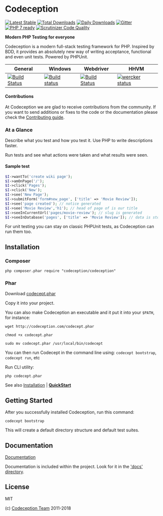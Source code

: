 # Codeception

[![Latest Stable](https://poser.pugx.org/Codeception/Codeception/version.png)](https://packagist.org/packages/Codeception/Codeception)
[![Total Downloads](https://poser.pugx.org/codeception/codeception/downloads.png)](https://packagist.org/packages/codeception/codeception)
[![Daily Downloads](https://img.shields.io/packagist/dd/codeception/codeception.svg)](https://packagist.org/packages/codeception/codeception)
[![Gitter](https://badges.gitter.im/Join%20Chat.svg)](https://gitter.im/Codeception/Codeception?utm_source=badge&utm_medium=badge&utm_campaign=pr-badge&utm_content=badge)
[![PHP 7 ready](http://php7ready.timesplinter.ch/Codeception/Codeception/badge.svg)](https://travis-ci.org/Codeception/Codeception)
[![Scrutinizer Code Quality](https://scrutinizer-ci.com/g/Codeception/Codeception/badges/quality-score.png?b=2.4)](https://scrutinizer-ci.com/g/Codeception/Codeception/?branch=2.4)

**Modern PHP Testing for everyone**

Codeception is a modern full-stack testing framework for PHP.
Inspired by BDD, it provides an absolutely new way of writing acceptance, functional and even unit tests.
Powered by PHPUnit.

| General |  Windows |  Webdriver  | HHVM |
| ------- | -------- | -------- | -------- |
| [![Build Status](https://secure.travis-ci.org/Codeception/Codeception.png?branch=2.4)](http://travis-ci.org/Codeception/Codeception) | [![Build status](https://ci.appveyor.com/api/projects/status/ntjj9i4y67d1rb7y?svg=true)](https://ci.appveyor.com/project/DavertMik/codeception/branch/2.4) | [![Build Status](https://semaphoreci.com/api/v1/codeception/codeception/branches/master/shields_badge.svg)](https://semaphoreci.com/codeception/codeception) | [![wercker status](https://app.wercker.com/status/b4eecd0596bedb65333ff7ab7836bc7f/s/ "wercker status")](https://app.wercker.com/project/byKey/b4eecd0596bedb65333ff7ab7836bc7f) |

#### Contributions

At Codeception we are glad to receive contributions from the community. If you want to send additions or fixes to the code or the documentation please check the [Contributing guide](https://github.com/Codeception/Codeception/blob/2.4/CONTRIBUTING.md).

### At a Glance

Describe what you test and how you test it. Use PHP to write descriptions faster.

Run tests and see what actions were taken and what results were seen.

#### Sample test

``` php
$I->wantTo('create wiki page');
$I->amOnPage('/');
$I->click('Pages');
$I->click('New');
$I->see('New Page');
$I->submitForm('form#new_page', ['title' => 'Movie Review']);
$I->see('page created'); // notice generated
$I->see('Movie Review','h1'); // head of page of is our title
$I->seeInCurrentUrl('pages/movie-review'); // slug is generated
$I->seeInDatabase('pages', ['title' => 'Movie Review']); // data is stored in database
```

For unit testing you can stay on classic PHPUnit tests, as Codeception can run them too.

## Installation

### Composer

```
php composer.phar require "codeception/codeception"
```

### Phar

Download [codecept.phar](http://codeception.com/codecept.phar)

Copy it into your project.

You can also make Codeception an executable and it put it into your `$PATH`, for instance:

```
wget http://codeception.com/codecept.phar

chmod +x codecept.phar

sudo mv codecept.phar /usr/local/bin/codecept

```

You can then run Codecept in the command line using: `codecept bootstrap`, `codecept run`, etc

Run CLI utility:

```
php codecept.phar
```

See also [Installation](http://codeception.com/install) | **[QuickStart](http://codeception.com/quickstart)**

## Getting Started

After you successfully installed Codeception, run this command:

```
codecept bootstrap
```

This will create a default directory structure and default test suites.

## Documentation

[Documentation](http://codeception.com/docs/01-Introduction)

Documentation is included within the project. Look for it in the ['docs' directory](https://github.com/Codeception/Codeception/tree/master/docs).

## License
MIT

(c) [Codeception Team](http://codeception.com/credits)
2011-2018
